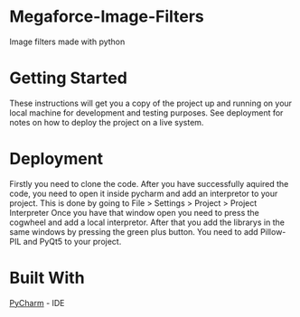 # Megaforce-Image-Filters
Image filters made with python
# Getting Started
These instructions will get you a copy of the project up and running on your local machine for development and testing purposes. See deployment for notes on how to deploy the project on a live system.

# Deployment
Firstly you need to clone the code. After you have successfully aquired the code, you need to open it inside pycharm and add an interpretor to your project. 
This is done by going to File > Settings > Project > Project Interpreter
Once you have that window open you need to press the cogwheel and add a local interpretor.
After that you add the librarys in the same windows by pressing the green plus button.
You need to add Pillow-PIL and PyQt5 to your project.

# Built With
[PyCharm](https://www.jetbrains.com/pycharm) - IDE
